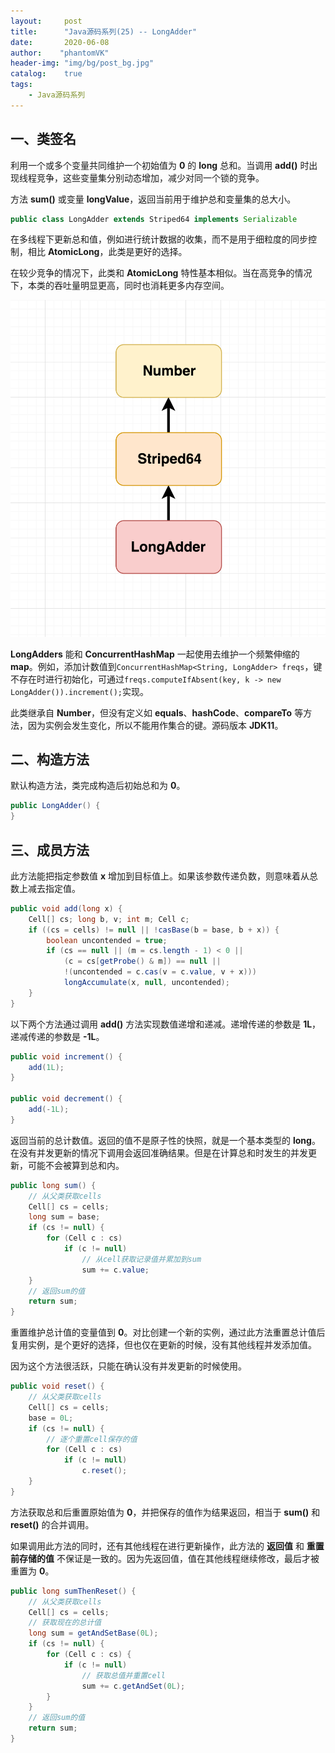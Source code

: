 ```yaml
---
layout:     post
title:      "Java源码系列(25) -- LongAdder"
date:       2020-06-08
author:    "phantomVK"
header-img: "img/bg/post_bg.jpg"
catalog:    true
tags:
    - Java源码系列
---
```


## 一、类签名

利用一个或多个变量共同维护一个初始值为 __0__ 的 **long** 总和。当调用 __add()__ 时出现线程竞争，这些变量集分别动态增加，减少对同一个锁的竞争。

方法 __sum()__ 或变量 __longValue__，返回当前用于维护总和变量集的总大小。

```java
public class LongAdder extends Striped64 implements Serializable
```

在多线程下更新总和值，例如进行统计数据的收集，而不是用于细粒度的同步控制，相比 __AtomicLong__，此类是更好的选择。

在较少竞争的情况下，此类和 __AtomicLong__ 特性基本相似。当在高竞争的情况下，本类的吞吐量明显更高，同时也消耗更多内存空间。

![LongAdder_UML](/img/java/LongAdder_UML.png)

__LongAdders__ 能和 __ConcurrentHashMap__ 一起使用去维护一个频繁伸缩的 __map__。例如，添加计数值到`ConcurrentHashMap<String, LongAdder> freqs`，键不存在时进行初始化，可通过`freqs.computeIfAbsent(key, k -> new LongAdder()).increment();`实现。

此类继承自 __Number__，但没有定义如 __equals__、__hashCode__、__compareTo__ 等方法，因为实例会发生变化，所以不能用作集合的键。源码版本 __JDK11__。

## 二、构造方法

默认构造方法，类完成构造后初始总和为 __0__。

```java
public LongAdder() {
}
```

## 三、成员方法

此方法能把指定参数值 __x__ 增加到目标值上。如果该参数传递负数，则意味着从总数上减去指定值。

```java
public void add(long x) {
    Cell[] cs; long b, v; int m; Cell c;
    if ((cs = cells) != null || !casBase(b = base, b + x)) {
        boolean uncontended = true;
        if (cs == null || (m = cs.length - 1) < 0 ||
            (c = cs[getProbe() & m]) == null ||
            !(uncontended = c.cas(v = c.value, v + x)))
            longAccumulate(x, null, uncontended);
    }
}
```

以下两个方法通过调用 __add()__ 方法实现数值递增和递减。递增传递的参数是 __1L__，递减传递的参数是 __-1L__。

```java
public void increment() {
    add(1L);
}

public void decrement() {
    add(-1L);
}
```

返回当前的总计数值。返回的值不是原子性的快照，就是一个基本类型的 __long__。在没有并发更新的情况下调用会返回准确结果。但是在计算总和时发生的并发更新，可能不会被算到总和内。

```java
public long sum() {
    // 从父类获取cells
    Cell[] cs = cells;
    long sum = base;
    if (cs != null) {
        for (Cell c : cs)
            if (c != null)
                // 从cell获取记录值并累加到sum
                sum += c.value;
    }
    // 返回sum的值
    return sum;
}
```

重置维护总计值的变量值到 __0__。对比创建一个新的实例，通过此方法重置总计值后复用实例，是个更好的选择，但也仅在更新的时候，没有其他线程并发添加值。

因为这个方法很活跃，只能在确认没有并发更新的时候使用。 

```java
public void reset() {
    // 从父类获取cells
    Cell[] cs = cells;
    base = 0L;
    if (cs != null) {
        // 逐个重置cell保存的值
        for (Cell c : cs)
            if (c != null)
                c.reset();
    }
}
```

方法获取总和后重置原始值为 __0__，并把保存的值作为结果返回，相当于 __sum()__ 和 __reset()__ 的合并调用。

如果调用此方法的同时，还有其他线程在进行更新操作，此方法的 __返回值__ 和 __重置前存储的值__ 不保证是一致的。因为先返回值，值在其他线程继续修改，最后才被重置为 __0__。

```java
public long sumThenReset() {
    // 从父类获取cells
    Cell[] cs = cells;
    // 获取现在的总计值
    long sum = getAndSetBase(0L);
    if (cs != null) {
        for (Cell c : cs) {
            if (c != null)
                // 获取总值并重置cell
                sum += c.getAndSet(0L);
        }
    }
    // 返回sum的值
    return sum;
}
```
